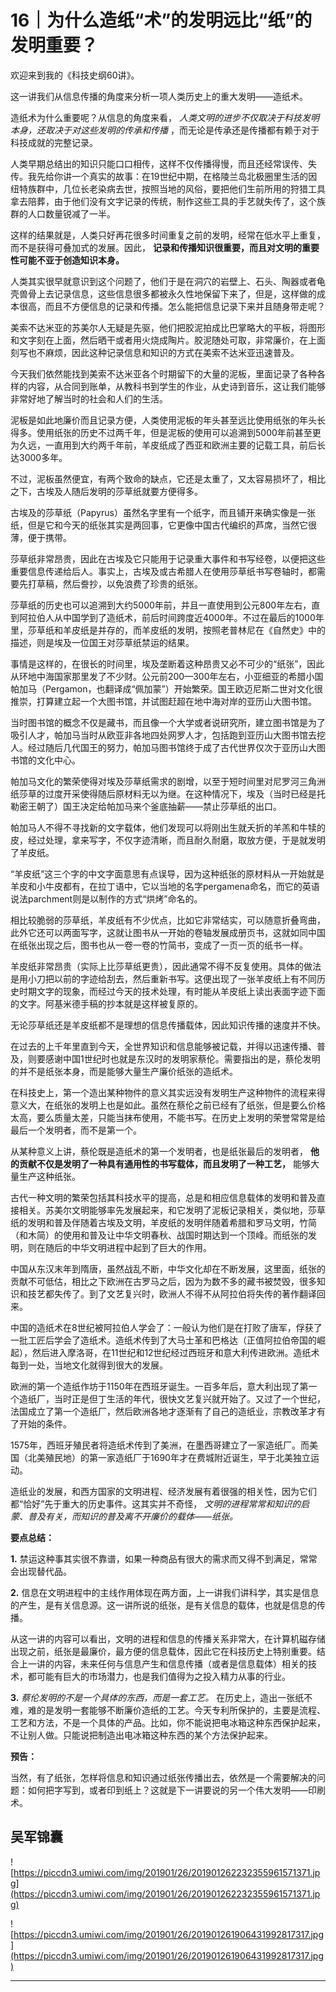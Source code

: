 # 16｜为什么造纸“术”的发明远比“纸”的发明重要？

欢迎来到我的《科技史纲60讲》。

这一讲我们从信息传播的角度来分析一项人类历史上的重大发明——造纸术。

造纸术为什么重要呢？从信息的角度来看， *人类文明的进步不仅取决于科技发明本身，还取决于对这些发明的传承和传播* ，而无论是传承还是传播都有赖于对于科技成就的完整记录。

人类早期总结出的知识只能口口相传，这样不仅传播得慢，而且还经常误传、失传。我先给你讲一个真实的故事：在19世纪中期，在格陵兰岛北极圈里生活的因纽特族群中，几位长老染病去世，按照当地的风俗，要把他们生前所用的狩猎工具拿去陪葬，由于他们没有文字记录的传统，制作这些工具的手艺就失传了，这个族群的人口数量锐减了一半。

这样的结果就是，人类只好再花很多时间重复之前的发明，经常在低水平上重复，而不是获得可叠加式的发展。因此， **记录和传播知识很重要，而且对文明的重要性可能不亚于创造知识本身。**

人类其实很早就意识到这个问题了，他们于是在洞穴的岩壁上、石头、陶器或者龟壳兽骨上去记录信息，这些信息很多都被永久性地保留下来了，但是，这样做的成本很高，而且不方便信息的记录和传播。怎么能把信息记录下来并且随身带走呢？

美索不达米亚的苏美尔人无疑是先驱，他们把胶泥拍成比巴掌略大的平板，将图形和文字刻在上面，然后晒干或者用火烧成陶片。胶泥随处可取，非常廉价，在上面刻写也不麻烦，因此这种记录信息和知识的方式在美索不达米亚迅速普及。

今天我们依然能找到美索不达米亚各个时期留下的大量的泥板，里面记录了各种各样的内容，从合同到账单，从教科书到学生的作业，从史诗到音乐，这让我们能够非常好地了解当时的社会和人们的生活。

泥板是如此地廉价而且记录方便，人类使用泥板的年头甚至远比使用纸张的年头长得多。使用纸张的历史不过两千年，但是泥板的使用可以追溯到5000年前甚至更为久远，一直用到大约两千年前，羊皮纸成了西亚和欧洲主要的记载工具，前后长达3000多年。

不过，泥板虽然便宜，有两个致命的缺点，它还是太重了，又太容易损坏了，相比之下，古埃及人随后发明的莎草纸就要方便得多。

古埃及的莎草纸（Papyrus）虽然名字里有一个纸字，而且铺开来确实像是一张纸，但是它和今天的纸张其实是两回事，它更像中国古代编织的芦席，当然它很薄，便于携带。

莎草纸非常昂贵，因此在古埃及它只能用于记录重大事件和书写经卷，以便把这些重要信息传递给后人。事实上，古埃及或古希腊人在使用莎草纸书写卷轴时，都需要先打草稿，然后誊抄，以免浪费了珍贵的纸张。

莎草纸的历史也可以追溯到大约5000年前，并且一直使用到公元800年左右，直到阿拉伯人从中国学到了造纸术，前后时间跨度近4000年。不过在最后的1000年里，莎草纸和羊皮纸是并存的，而羊皮纸的发明，按照老普林尼在《自然史》中的描述，则是埃及一位国王对莎草纸禁运的结果。

事情是这样的，在很长的时间里，埃及垄断着这种昂贵又必不可少的“纸张”，因此从环地中海国家那里发了不少财。公元前200—300年左右，小亚细亚的希腊小国帕加马（Pergamon，也翻译成“佩加蒙”）开始繁荣。国王欧迈尼斯二世对文化很推崇，打算建立起一个大图书馆，并试图赶超在地中海对岸的亚历山大图书馆。

当时图书馆的概念不仅是藏书，而且像一个大学或者说研究所，建立图书馆是为了吸引人才，帕加马当时从欧亚非各地四处网罗人才，包括跑到亚历山大图书馆去挖人。经过随后几代国王的努力，帕加马图书馆终于成了古代世界仅次于亚历山大图书馆的文化中心。

帕加马文化的繁荣使得对埃及莎草纸需求的剧增，以至于短时间里对尼罗河三角洲纸莎草的过度开采使得随后原材料无以为继。在这种情况下，埃及（当时已经是托勒密王朝了）国王决定给帕加马来个釜底抽薪——禁止莎草纸的出口。

帕加马人不得不寻找新的文字载体，他们发现可以将刚出生就夭折的羊羔和牛犊的皮，经过处理，拿来写字，不仅字迹清晰，而且耐久耐磨，取放方便，于是就发明了羊皮纸。

“羊皮纸”这三个字的中文字面意思有点误导，因为这种纸张的原材料从一开始就是羊皮和小牛皮都有，在拉丁语中，它以当地的名字pergamena命名，而它的英语说法parchment则是以制作的方式“烘烤”命名的。

相比较脆弱的莎草纸，羊皮纸有不少优点，比如它非常结实，可以随意折叠弯曲，此外它还可以两面写字，这就让图书从一开始的卷轴发展成册页书，这就如同中国在纸张出现之后，图书也从一卷一卷的竹简书，变成了一页一页的纸书一样。

羊皮纸非常昂贵（实际上比莎草纸更贵），因此通常不得不反复使用。具体的做法是用小刀把以前的字迹给刮去，然后重新书写。这便出现了一张羊皮纸上有不同历史时期文字的现象，而经过今天的技术处理，有时能从羊皮纸上读出表面字迹下面的文字。阿基米德手稿的抄本就是这样被复原的。

无论莎草纸还是羊皮纸都不是理想的信息传播载体，因此知识传播的速度并不快。

在过去的上千年里直到今天，全世界知识和信息能够被记载，并得以迅速传播、普及，则要感谢中国1世纪时也就是东汉时的发明家蔡伦。需要指出的是，蔡伦发明的并不是纸张本身，而是能够大量生产廉价纸张的造纸术。

在科技史上，第一个造出某种物件的意义其实远没有发明生产这种物件的流程来得意义大，在纸张的发明上也是如此。虽然在蔡伦之前已经有了纸张，但是要么价格太高，要么质量太差，只能当抹布使用，不能书写。在历史上发明的荣誉常常是给最后一个发明者，而不是第一个。

从某种意义上讲，蔡伦既是造纸术的第一个发明者，也是纸张最后的发明者， **他的贡献不仅是发明了一种具有通用性的书写载体，而且发明了一种工艺，** 能够大量生产这种纸张。

古代一种文明的繁荣包括其科技水平的提高，总是和相应信息载体的发明和普及直接相关。苏美尔文明能够率先发展起来，和它发明了泥板记录相关，类似地，莎草纸的发明和普及伴随着古埃及文明，羊皮纸的发明伴随着希腊和罗马文明，竹简（和木简）的使用和普及让中华文明春秋、战国时期达到一个顶峰。而纸张的发明，则在随后的中华文明进程中起到了巨大的作用。

中国从东汉末年到隋唐，虽然战乱不断，中华文化却在不断发展，这里面，纸张的贡献不可低估，相比之下欧洲在古罗马之后，因为为数不多的藏书被焚毁，很多知识和技艺都失传了。到了文艺复兴时，欧洲人不得不从阿拉伯将失传的著作翻译回来。

中国的造纸术在8世纪被阿拉伯人学会了：一般认为他们是在打败了唐军，俘获了一批工匠后学会了造纸术。造纸术传到了大马士革和巴格达（正值阿拉伯帝国的崛起），然后进入摩洛哥，在11世纪和12世纪经过西班牙和意大利传进欧洲。造纸术每到一处，当地文化就得到很大的发展。

欧洲的第一个造纸作坊于1150年在西班牙诞生。一百多年后，意大利出现了第一个造纸厂，当时正是但丁生活的年代，很快文艺复兴就开始了。又过了一个世纪，法国成立了第一个造纸厂，然后欧洲各地才逐渐有了自己的造纸业，宗教改革才有了开始的条件。

1575年，西班牙殖民者将造纸术传到了美洲，在墨西哥建立了一家造纸厂。而美国（北美殖民地）的第一家造纸厂于1690年才在费城附近诞生，早于北美独立运动。

造纸业的发展，和西方国家的文明进程、经济发展有着很强的相关性，因为它们都“恰好”先于重大的历史事件。这其实并不奇怪， *文明的进程常常和知识的启蒙、普及有关，而知识的普及离不开廉价的载体——纸张。*

 **要点总结：**

 **1.** 禁运这种事其实很不靠谱，如果一种商品有很大的需求而又得不到满足，常常会出现替代品。

 **2.** 信息在文明进程中的主线作用体现在两方面，上一讲我们讲科学，其实是信息的产生，是有关信息源。这一讲所说的纸张，是有关信息的载体，也就是信息的传播。

从这一讲的内容可以看出，文明的进程和信息的传播关系非常大，在计算机磁存储出现之前，纸张是最廉价，最方便的信息载体，因此它在科技历史上特别重要。结合上一讲的内容，未来任何与信息产生和信息传播（或者是信息载体）相关的技术，都可能有巨大的市场潜力，也是我们值得为之投入精力从事的行业。

 **3.**  *蔡伦发明的不是一个具体的东西，而是一套工艺。* 在历史上，造出一张纸不难，难的是发明一套能够不断廉价造纸的工艺。今天专利所保护的，主要是流程、工艺和方法，不是一个具体的产品。比如，你不能说把电冰箱这种东西保护起来，不让别人做。只能说把制造出电冰箱这种东西的某个方法保护起来。

 **预告：**

当然，有了纸张，怎样将信息和知识通过纸张传播出去，依然是一个需要解决的问题：如何把字写到，或者印到纸上？这就是下一讲要说的另一个伟大发明——印刷术。

## 吴军锦囊

![https://piccdn3.umiwi.com/img/201901/26/201901262232355961571371.jpg](https://piccdn3.umiwi.com/img/201901/26/201901262232355961571371.jpg)

![https://piccdn3.umiwi.com/img/201901/26/201901261906431992817317.jpg](https://piccdn3.umiwi.com/img/201901/26/201901261906431992817317.jpg)

---

